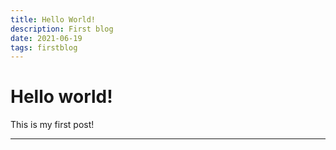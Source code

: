 ```yaml
---
title: Hello World!
description: First blog
date: 2021-06-19 
tags: firstblog
---
```

# Hello world!
This is my first post!  

<hr>
<script src="https://utteranc.es/client.js"
        repo="Dark-Matter7232/Dark-Matter7232.github.io"
        issue-term="pathname"
        theme="github-dark-orange"
        crossorigin="anonymous"
        async>
</script>

